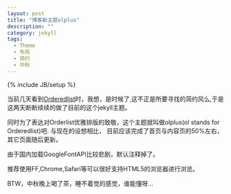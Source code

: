 ```yaml
---
layout: post
title: "博客新主题olplus"
description: ""
category: jekyll
tags: 
  - Theme
  - 布局
  - 简约
  - 中秋
---
```

{% include JB/setup %}

当前几天看到[Orderedlist](http://orderedlist.com/)时，我想，是时候了,这不正是所要寻找的简约风么,于是这两天断断续续的做了目前的这个jekyll主题。
<!--more-->

同时为了表达对Orderlist优雅排版的致敬，这个主题就叫做olplus(ol stands for Orderedlist)吧. 与现在的设想相比，
目前应该完成了首页与内容页的50%左右，其它页面随后更新。

由于国内加载GoogleFontAPI比较悲剧，默认注释掉了。

推荐使用FF,Chrome,Safari等可以很好支持HTML5的浏览器进行浏览。

BTW，中秋晚上喝了茶，睡不着觉的感觉，谁能懂呀...